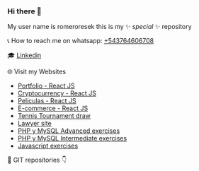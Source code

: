 ### Hi there 👋


My user name is romeroresek this is my ✨ _special_ ✨ repository<br>

📞 How to reach me on whatsapp: [+543764606708](https://wa.me/543764606708)<br>

🎓 [Linkedin](https://www.linkedin.com/in/romeroresek/)

🌐 Visit my Websites <br>
- [Portfolio - React JS](http://portafolio.portafolio.ar)
- [Cryptocurrency - React JS](http://criptos.portafolio.ar)
- [Peliculas - React JS](http://peliculas.portafolio.ar)
- [E-commerce - React JS](http://minegocio.portafolio.ar)
- [Tennis Tournament draw](http://torneito.com.ar)<br>
- [Lawyer site](http://yawny.com.ar/)<br>
- [PHP y MySQL Advanced exercises](http://portafolio.ar/php_avanzado_utn/)<br>
- [PHP y MySQL Intermediate exercises](http://portafolio.ar/php_intermedio_utn/)<br>
- [Javascript exercises](http://portafolio.ar/javascript_utn/)<br>

💼 GIT repositories 👇
